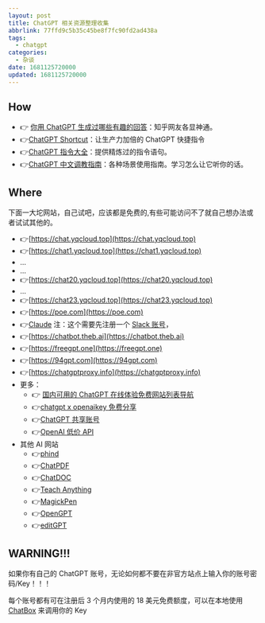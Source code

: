 ```yaml
---
layout: post
title: ChatGPT 相关资源整理收集
abbrlink: 77ffd9c5b35c45be8f7fc90fd2ad438a
tags:
  - chatgpt
categories:
  - 杂谈
date: 1681125720000
updated: 1681125720000
---
```

## How

* 👉 [你用 ChatGPT 生成过哪些有趣的回答](https://www.zhihu.com/question/570430650)：知乎网友各显神通。
* 👉[ChatGPT Shortcut](https://www.aishort.top/)：让生产力加倍的 ChatGPT 快捷指令
* 👉[ChatGPT 指令大全](https://www.explainthis.io/zh-hans/chatgpt)：提供精炼过的指令语句。
* 👉[ChatGPT 中文调教指南](https://github.com/PlexPt/awesome-chatgpt-prompts-zh)：各种场景使用指南。学习怎么让它听你的话。

## Where

下面一大坨网站，自己试吧，应该都是免费的,有些可能访问不了就自己想办法或者试试其他的。

* 👉[https://chat.yqcloud.top](https://chat.yqcloud.top)
* 👉[https://chat1.yqcloud.top](https://chat1.yqcloud.top)
* ...
* ...
* 👉[https://chat20.yqcloud.top](https://chat20.yqcloud.top)
* ...
* 👉[https://chat23.yqcloud.top](https://chat23.yqcloud.top)
* 👉[https://poe.com](https://poe.com)
* 👉[Claude](https://www.anthropic.com/index/claude-now-in-slack)
  注：这个需要先注册一个 [Slack 账号](https://slack.com/intl/zh-cn/)，
* 👉[https://chatbot.theb.ai](https://chatbot.theb.ai)
* 👉[https://freegpt.one](https://freegpt.one)
* 👉[https://94gpt.com](https://94gpt.com)
* 👉[https://chatgptproxy.info](https://chatgptproxy.info)
* 更多：
  * 👉 [国内可用的 ChatGPT 在线体验免费网站列表导航](https://lzw.me/x/chatgpt-sites/)
  * 👉[chatgpt x openaikey 免费分享](https://freeopenai.xyz/)
  * 👉[ChatGPT 共享账号](https://terobox.com/)
  * 👉[OpenAI 低价 API](https://openai-sb.com/)
* 其他 AI 网站
  * 👉[phind](https://www.phind.com/)
  * 👉[ChatPDF](https://www.chatpdf.com/)
  * 👉[ChatDOC](https://chatdoc.com/)
  * 👉[Teach Anything](https://www.teach-anything.com/)
  * 👉[MagickPen](https://magickpen.com)
  * 👉[OpenGPT](https://open-gpt.app/)
  * 👉[editGPT](https://www.editgpt.app/)

## WARNING!!!

如果你有自己的 ChatGPT 账号，无论如何都不要在非官方站点上输入你的账号密码/Key！！！

每个账号都有可在注册后 3 个月内使用的 18 美元免费额度，可以在本地使用 [ChatBox](https://hub.fgit.ml/Bin-Huang/chatbox/releases) 来调用你的 Key
